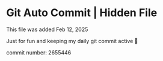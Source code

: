 # Git Auto Commit | Hidden File

This file was added Feb 12, 2025

Just for fun and keeping my daily git commit active 🤪

commit number: 2655446
